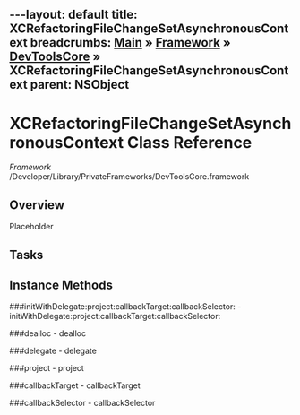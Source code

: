 ---layout: default
title: XCRefactoringFileChangeSetAsynchronousContext
breadcrumbs: <a href="/index.html">Main</a> &raquo; <a href="/Frameworks.html">Framework</a> &raquo; <a href="/Frameworks/DevToolsCore.html">DevToolsCore</a> &raquo; XCRefactoringFileChangeSetAsynchronousContext
parent: NSObject 
---
# XCRefactoringFileChangeSetAsynchronousContext Class Reference

*Framework* /Developer/Library/PrivateFrameworks/DevToolsCore.framework

## Overview

Placeholder

## Tasks

## Instance Methods

<a name="-initWithDelegate:project:callbackTarget:callbackSelector:"></a>
###initWithDelegate:project:callbackTarget:callbackSelector:
    - initWithDelegate:project:callbackTarget:callbackSelector:

<a name="-dealloc"></a>
###dealloc
    - dealloc

<a name="-delegate"></a>
###delegate
    - delegate

<a name="-project"></a>
###project
    - project

<a name="-callbackTarget"></a>
###callbackTarget
    - callbackTarget

<a name="-callbackSelector"></a>
###callbackSelector
    - callbackSelector


